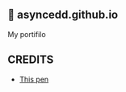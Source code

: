 ## 🌈 asyncedd.github.io

My portifilo

## CREDITS

- [This pen](https://codepen.io/goodkatz/pen/LYPGxQz)
